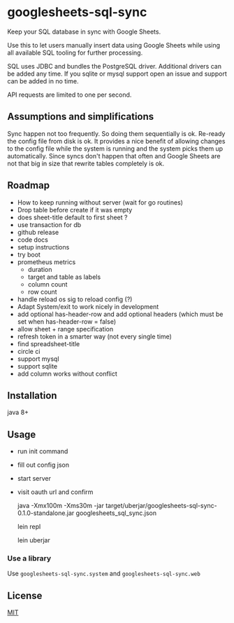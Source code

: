 # googlesheets-sql-sync

Keep your SQL database in sync with Google Sheets.

Use this to let users manually insert data using Google Sheets
while using all available SQL tooling for further processing.

SQL uses JDBC and bundles the PostgreSQL driver.
Additional drivers can be added any time.
If you sqlite or mysql support open an issue and support can be added in no time.

API requests are limited to one per second.


## Assumptions and simplifications

Sync happen not too frequently.
So doing them sequentially is ok.
Re-ready the config file from disk is ok. It provides a nice benefit of allowing changes to the config file while the system is running and the system picks them up automatically.
Since syncs don't happen that often and Google Sheets are not that big in size that rewrite tables completely is ok.


## Roadmap

- How to keep running without server (wait for go routines)
- Drop table before create if it was empty
- does sheet-title default to first sheet ?
- use transaction for db
- github release
- code docs
- setup instructions
- try boot
- prometheus metrics
  - duration
  - target and table as labels
  - column count
  - row count
- handle reload os sig to reload config (?)
- Adapt System/exit to work nicely in development
- add optional has-header-row and add optional headers (which must be set when has-header-row = false)
- allow sheet + range specification
- refresh token in a smarter way (not every single time)
- find spreadsheet-title
- circle ci
- support mysql
- support sqlite
- add column works without conflict


## Installation

java 8+


## Usage

- run init command
- fill out config json
- start server
- visit oauth url and confirm

    java -Xmx100m -Xms30m -jar target/uberjar/googlesheets-sql-sync-0.1.0-standalone.jar googlesheets_sql_sync.json

    lein repl

    lein uberjar

### Use a library

Use `googlesheets-sql-sync.system` and `googlesheets-sql-sync.web`


## License

[MIT](./LICENSE)

